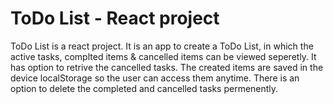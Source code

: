 # ToDo List - React project

ToDo List is a react project. It is an app to create a ToDo List, in which the active tasks, complted items & cancelled items can be viewed seperetly. It has option to retrive the cancelled tasks.
The created items are saved in the device localStorage so the user can access them anytime. There is an option to delete the completed and cancelled tasks permenently.
